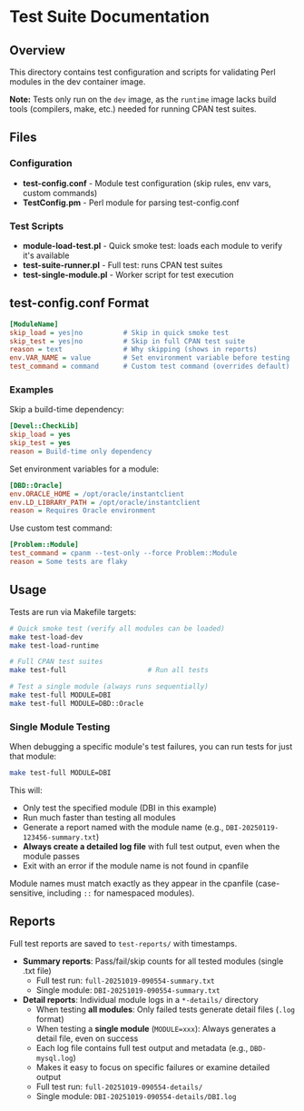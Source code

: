 # Test Suite Documentation

## Overview

This directory contains test configuration and scripts for validating Perl modules in the dev container image.

**Note:** Tests only run on the `dev` image, as the `runtime` image lacks build tools (compilers, make, etc.) needed for running CPAN test suites.

## Files

### Configuration

- **test-config.conf** - Module test configuration (skip rules, env vars, custom commands)
- **TestConfig.pm** - Perl module for parsing test-config.conf

### Test Scripts

- **module-load-test.pl** - Quick smoke test: loads each module to verify it's available
- **test-suite-runner.pl** - Full test: runs CPAN test suites
- **test-single-module.pl** - Worker script for test execution

## test-config.conf Format

```ini
[ModuleName]
skip_load = yes|no          # Skip in quick smoke test
skip_test = yes|no          # Skip in full CPAN test suite
reason = text               # Why skipping (shows in reports)
env.VAR_NAME = value        # Set environment variable before testing
test_command = command      # Custom test command (overrides default)
```

### Examples

Skip a build-time dependency:
```ini
[Devel::CheckLib]
skip_load = yes
skip_test = yes
reason = Build-time only dependency
```

Set environment variables for a module:
```ini
[DBD::Oracle]
env.ORACLE_HOME = /opt/oracle/instantclient
env.LD_LIBRARY_PATH = /opt/oracle/instantclient
reason = Requires Oracle environment
```

Use custom test command:
```ini
[Problem::Module]
test_command = cpanm --test-only --force Problem::Module
reason = Some tests are flaky
```

## Usage

Tests are run via Makefile targets:

```bash
# Quick smoke test (verify all modules can be loaded)
make test-load-dev
make test-load-runtime

# Full CPAN test suites
make test-full                    # Run all tests

# Test a single module (always runs sequentially)
make test-full MODULE=DBI
make test-full MODULE=DBD::Oracle
```

### Single Module Testing

When debugging a specific module's test failures, you can run tests for just that module:

```bash
make test-full MODULE=DBI
```

This will:
- Only test the specified module (DBI in this example)
- Run much faster than testing all modules
- Generate a report named with the module name (e.g., `DBI-20250119-123456-summary.txt`)
- **Always create a detailed log file** with full test output, even when the module passes
- Exit with an error if the module name is not found in cpanfile

Module names must match exactly as they appear in the cpanfile (case-sensitive, including `::` for namespaced modules).

## Reports

Full test reports are saved to `test-reports/` with timestamps.

- **Summary reports**: Pass/fail/skip counts for all tested modules (single .txt file)
  - Full test run: `full-20251019-090554-summary.txt`
  - Single module: `DBI-20251019-090554-summary.txt`
- **Detail reports**: Individual module logs in a `*-details/` directory
  - When testing **all modules**: Only failed tests generate detail files (`.log` format)
  - When testing a **single module** (`MODULE=xxx`): Always generates a detail file, even on success
  - Each log file contains full test output and metadata (e.g., `DBD-mysql.log`)
  - Makes it easy to focus on specific failures or examine detailed output
  - Full test run: `full-20251019-090554-details/`
  - Single module: `DBI-20251019-090554-details/DBI.log`
